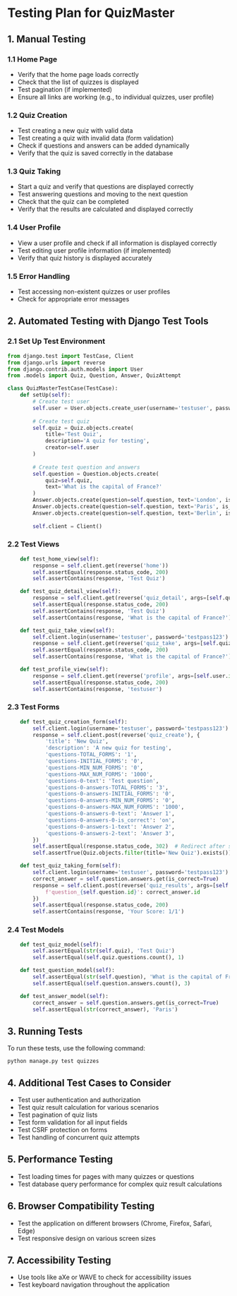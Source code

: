 # Testing Plan for QuizMaster

## 1. Manual Testing

### 1.1 Home Page
- Verify that the home page loads correctly
- Check that the list of quizzes is displayed
- Test pagination (if implemented)
- Ensure all links are working (e.g., to individual quizzes, user profile)

### 1.2 Quiz Creation
- Test creating a new quiz with valid data
- Test creating a quiz with invalid data (form validation)
- Check if questions and answers can be added dynamically
- Verify that the quiz is saved correctly in the database

### 1.3 Quiz Taking
- Start a quiz and verify that questions are displayed correctly
- Test answering questions and moving to the next question
- Check that the quiz can be completed
- Verify that the results are calculated and displayed correctly

### 1.4 User Profile
- View a user profile and check if all information is displayed correctly
- Test editing user profile information (if implemented)
- Verify that quiz history is displayed accurately

### 1.5 Error Handling
- Test accessing non-existent quizzes or user profiles
- Check for appropriate error messages

## 2. Automated Testing with Django Test Tools

### 2.1 Set Up Test Environment
```python
from django.test import TestCase, Client
from django.urls import reverse
from django.contrib.auth.models import User
from .models import Quiz, Question, Answer, QuizAttempt

class QuizMasterTestCase(TestCase):
    def setUp(self):
        # Create test user
        self.user = User.objects.create_user(username='testuser', password='testpass123')
        
        # Create test quiz
        self.quiz = Quiz.objects.create(
            title='Test Quiz',
            description='A quiz for testing',
            creator=self.user
        )
        
        # Create test question and answers
        self.question = Question.objects.create(
            quiz=self.quiz,
            text='What is the capital of France?'
        )
        Answer.objects.create(question=self.question, text='London', is_correct=False)
        Answer.objects.create(question=self.question, text='Paris', is_correct=True)
        Answer.objects.create(question=self.question, text='Berlin', is_correct=False)
        
        self.client = Client()
```

### 2.2 Test Views
```python
    def test_home_view(self):
        response = self.client.get(reverse('home'))
        self.assertEqual(response.status_code, 200)
        self.assertContains(response, 'Test Quiz')

    def test_quiz_detail_view(self):
        response = self.client.get(reverse('quiz_detail', args=[self.quiz.id]))
        self.assertEqual(response.status_code, 200)
        self.assertContains(response, 'Test Quiz')
        self.assertContains(response, 'What is the capital of France?')

    def test_quiz_take_view(self):
        self.client.login(username='testuser', password='testpass123')
        response = self.client.get(reverse('quiz_take', args=[self.quiz.id]))
        self.assertEqual(response.status_code, 200)
        self.assertContains(response, 'What is the capital of France?')

    def test_profile_view(self):
        response = self.client.get(reverse('profile', args=[self.user.id]))
        self.assertEqual(response.status_code, 200)
        self.assertContains(response, 'testuser')
```

### 2.3 Test Forms
```python
    def test_quiz_creation_form(self):
        self.client.login(username='testuser', password='testpass123')
        response = self.client.post(reverse('quiz_create'), {
            'title': 'New Quiz',
            'description': 'A new quiz for testing',
            'questions-TOTAL_FORMS': '1',
            'questions-INITIAL_FORMS': '0',
            'questions-MIN_NUM_FORMS': '0',
            'questions-MAX_NUM_FORMS': '1000',
            'questions-0-text': 'Test question',
            'questions-0-answers-TOTAL_FORMS': '3',
            'questions-0-answers-INITIAL_FORMS': '0',
            'questions-0-answers-MIN_NUM_FORMS': '0',
            'questions-0-answers-MAX_NUM_FORMS': '1000',
            'questions-0-answers-0-text': 'Answer 1',
            'questions-0-answers-0-is_correct': 'on',
            'questions-0-answers-1-text': 'Answer 2',
            'questions-0-answers-2-text': 'Answer 3',
        })
        self.assertEqual(response.status_code, 302)  # Redirect after successful creation
        self.assertTrue(Quiz.objects.filter(title='New Quiz').exists())

    def test_quiz_taking_form(self):
        self.client.login(username='testuser', password='testpass123')
        correct_answer = self.question.answers.get(is_correct=True)
        response = self.client.post(reverse('quiz_results', args=[self.quiz.id]), {
            f'question_{self.question.id}': correct_answer.id
        })
        self.assertEqual(response.status_code, 200)
        self.assertContains(response, 'Your Score: 1/1')
```

### 2.4 Test Models
```python
    def test_quiz_model(self):
        self.assertEqual(str(self.quiz), 'Test Quiz')
        self.assertEqual(self.quiz.questions.count(), 1)

    def test_question_model(self):
        self.assertEqual(str(self.question), 'What is the capital of France?')
        self.assertEqual(self.question.answers.count(), 3)

    def test_answer_model(self):
        correct_answer = self.question.answers.get(is_correct=True)
        self.assertEqual(str(correct_answer), 'Paris')
```

## 3. Running Tests
To run these tests, use the following command:
```
python manage.py test quizzes
```

## 4. Additional Test Cases to Consider
- Test user authentication and authorization
- Test quiz result calculation for various scenarios
- Test pagination of quiz lists
- Test form validation for all input fields
- Test CSRF protection on forms
- Test handling of concurrent quiz attempts

## 5. Performance Testing
- Test loading times for pages with many quizzes or questions
- Test database query performance for complex quiz result calculations

## 6. Browser Compatibility Testing
- Test the application on different browsers (Chrome, Firefox, Safari, Edge)
- Test responsive design on various screen sizes

## 7. Accessibility Testing
- Use tools like aXe or WAVE to check for accessibility issues
- Test keyboard navigation throughout the application

